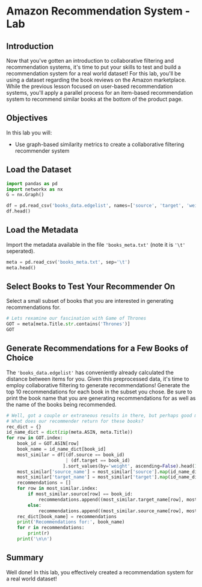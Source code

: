 
# Amazon Recommendation System - Lab

## Introduction

Now that you've gotten an introduction to collaborative filtering and recommendation systems, it's time to put your skills to test and build a recommendation system for a real world dataset! For this lab, you'll be using a dataset regarding the book reviews on the Amazon marketplace. While the previous lesson focused on user-based recommendation systems, you'll apply a parallel process for an item-based recommendation system to recommend similar books at the bottom of the product page.

## Objectives

In this lab you will: 

- Use graph-based similarity metrics to create a collaborative filtering recommender system

## Load the Dataset


```python
import pandas as pd
import networkx as nx
G = nx.Graph()

df = pd.read_csv('books_data.edgelist', names=['source', 'target', 'weight'], delimiter=' ')
df.head()
```

## Load the Metadata 

Import the metadata available in the file `'books_meta.txt'` (note it is `'\t'` seperated). 


```python
meta = pd.read_csv('books_meta.txt', sep='\t')
meta.head()
```

## Select Books to Test Your Recommender On

Select a small subset of books that you are interested in generating recommendations for. 


```python
# Lets rexamine our fascination with Game of Thrones
GOT = meta[meta.Title.str.contains('Thrones')]
GOT

```

## Generate Recommendations for a Few Books of Choice

The `'books_data.edgelist'` has conveniently already calculated the distance between items for you. Given this preprocessed data, it's time to employ collaborative filtering to generate recommendations! Generate the top 10 recommendations for each book in the subset you chose. Be sure to print the book name that you are generating recommendations for as well as the name of the books being recommended. 


```python
# Well, got a couple or extraneous results in there, but perhaps good measure for comparion.
# What does our recommender return for these books?
rec_dict = {}
id_name_dict = dict(zip(meta.ASIN, meta.Title))
for row in GOT.index:
    book_id = GOT.ASIN[row]
    book_name = id_name_dict[book_id]
    most_similar = df[(df.source == book_id)
                      | (df.target == book_id)
                     ].sort_values(by='weight', ascending=False).head(10)
    most_similar['source_name'] = most_similar['source'].map(id_name_dict)
    most_similar['target_name'] = most_similar['target'].map(id_name_dict)
    recommendations = []
    for row in most_similar.index:
        if most_similar.source[row] == book_id:
            recommendations.append((most_similar.target_name[row], most_similar.weight[row]))
        else:
            recommendations.append((most_similar.source_name[row], most_similar.weight[row]))
    rec_dict[book_name] = recommendations
    print('Recommendations for:', book_name)
    for r in recommendations:
        print(r)
    print('\n\n')
```

## Summary

Well done! In this lab, you effectively created a recommendation system for a real world dataset!
